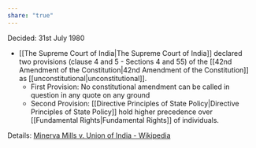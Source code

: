 ```yaml
---
share: "true"
---
```


Decided: 31st July 1980

- [[The Supreme Court of India|The Supreme Court of India]] declared two provisions (clause 4 and 5 - Sections 4 and 55) of the [[42nd Amendment of the Constitution|42nd Amendment of the Constitution]] as [[unconstitutional|unconstitutional]]. 
	- First Provision: No constitutional amendment can be called in question in any quote on any ground
	- Second Provision: [[Directive Principles of State Policy|Directive Principles of State Policy]] hold higher precedence over [[Fundamental Rights|Fundamental Rights]] of individuals. 


Details: [Minerva Mills v. Union of India - Wikipedia](https://en.wikipedia.org/wiki/Minerva_Mills_v._Union_of_India)
